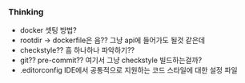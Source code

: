 ### Thinking
- docker 셋팅 방법?
- rootdir -> dockerfile은 음?? 그냥 api에 들어가도 될것 같은데
- checkstyle?? 흠 하나하나 파악하기??
- git?? pre-commit?? 여기서 그냥 checkstyle 빌드하는걸까?
- .editorconfig IDE에서 공통적으로 지원하는 코드 스타일에 대한 설정 파일
